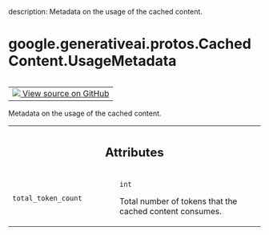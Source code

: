 description: Metadata on the usage of the cached content.

<div itemscope itemtype="http://developers.google.com/ReferenceObject">
<meta itemprop="name" content="google.generativeai.protos.CachedContent.UsageMetadata" />
<meta itemprop="path" content="Stable" />
</div>

# google.generativeai.protos.CachedContent.UsageMetadata

<!-- Insert buttons and diff -->

<table class="tfo-notebook-buttons tfo-api nocontent" align="left">
<td>
  <a target="_blank" href="https://github.com/googleapis/google-cloud-python/tree/main/packages/google-ai-generativelanguage/google/ai/generativelanguage_v1beta/types/cached_content.py#L102-L114">
    <img src="https://www.tensorflow.org/images/GitHub-Mark-32px.png" />
    View source on GitHub
  </a>
</td>
</table>



Metadata on the usage of the cached content.

<!-- Placeholder for "Used in" -->




<!-- Tabular view -->
 <table class="responsive fixed orange">
<colgroup><col width="214px"><col></colgroup>
<tr><th colspan="2"><h2 class="add-link">Attributes</h2></th></tr>

<tr>
<td>

`total_token_count`<a id="total_token_count"></a>

</td>
<td>

`int`

Total number of tokens that the cached
content consumes.

</td>
</tr>
</table>




